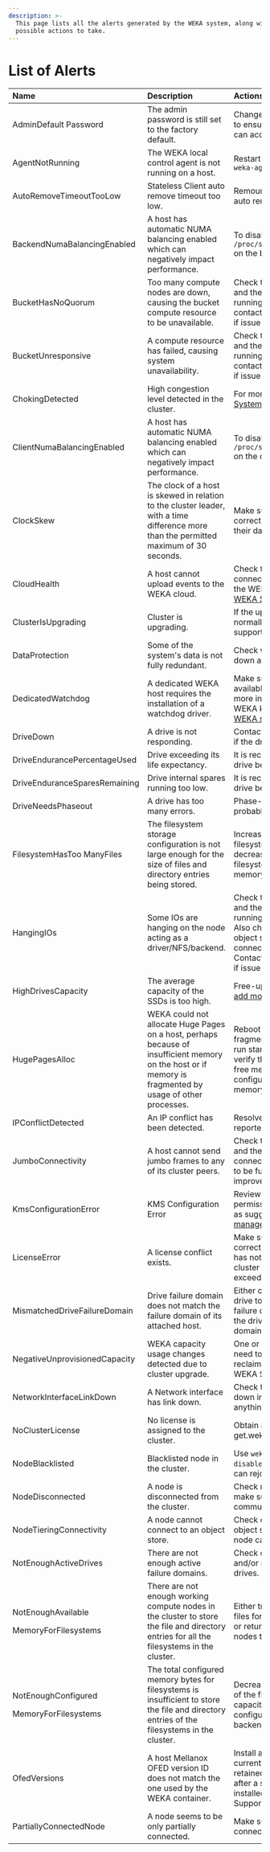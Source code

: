 ```yaml
---
description: >-
  This page lists all the alerts generated by the WEKA system, along with
  possible actions to take.
---
```


# List of Alerts

<table>
  <thead>
    <tr>
      <th style="text-align:left">Name</th>
      <th style="text-align:left">Description</th>
      <th style="text-align:left">Actions</th>
    </tr>
  </thead>
  <tbody>
    <tr>
      <td style="text-align:left">AdminDefault Password</td>
      <td style="text-align:left">The admin password is still set to the factory default.</td>
      <td style="text-align:left">Change the admin user password to ensure only authorized users can access
        the cluster.</td>
    </tr>
    <tr>
      <td style="text-align:left">AgentNotRunning</td>
      <td style="text-align:left">The WEKA local control agent is not running on a host.</td>
      <td style="text-align:left">Restart the agent with <code>service weka-agent start.</code>
      </td>
    </tr>
    <tr>
      <td style="text-align:left">AutoRemoveTimeoutTooLow</td>
      <td style="text-align:left">Stateless Client auto remove timeout too low.</td>
      <td style="text-align:left">Remount the host with a higher auto remove timeout value.</td>
    </tr>
    <tr>
      <td style="text-align:left">BackendNumaBalancingEnabled</td>
      <td style="text-align:left">A host has automatic NUMA balancing enabled which can negatively impact
        performance.</td>
      <td style="text-align:left">To disable, run <code>echo 0 &gt; /proc/sys/kernel/numa_balancing</code> on
        the backend host.</td>
    </tr>
    <tr>
      <td style="text-align:left">BucketHasNoQuorum</td>
      <td style="text-align:left">Too many compute nodes are down, causing the bucket compute resource to
        be unavailable.</td>
      <td style="text-align:left">Check that the compute nodes and their hosts are up and running and fully
        connected; contact the WEKA Support Team if issue is not resolved.</td>
    </tr>
    <tr>
      <td style="text-align:left">BucketUnresponsive</td>
      <td style="text-align:left">A compute resource has failed, causing system unavailability.</td>
      <td
      style="text-align:left">Check that the compute nodes and their hosts are up and running and fully
        connected; contact the WEKA Support Team if issue is not resolved.</td>
    </tr>
    <tr>
      <td style="text-align:left">ChokingDetected</td>
      <td style="text-align:left">High congestion level detected in the cluster.</td>
      <td style="text-align:left">For more information, refer to <a href="../system-congestion.md">System Congestion</a>.</td>
    </tr>
    <tr>
      <td style="text-align:left">ClientNumaBalancingEnabled</td>
      <td style="text-align:left">A host has automatic NUMA balancing enabled which can negatively impact
        performance.</td>
      <td style="text-align:left">To disable, run <code>echo 0 &gt; /proc/sys/kernel/numa_balancing</code> on
        the client host.</td>
    </tr>
    <tr>
      <td style="text-align:left">ClockSkew</td>
      <td style="text-align:left">The clock of a host is skewed in relation to the cluster leader, with
        a time difference more than the permitted maximum of 30 seconds.</td>
      <td
      style="text-align:left">Make sure NTP is configured correctly on the hosts and that their dates
        are synchronized.</td>
    </tr>
    <tr>
      <td style="text-align:left">CloudHealth</td>
      <td style="text-align:left">A host cannot upload events to the WEKA cloud.</td>
      <td style="text-align:left">Check the host has Internet connectivity and is connected to the WEKA
        cloud as explained in <a href="../../support/the-wekaio-support-cloud.md">WEKA Support Cloud section</a>.</td>
    </tr>
    <tr>
      <td style="text-align:left">ClusterIsUpgrading</td>
      <td style="text-align:left">Cluster is upgrading.</td>
      <td style="text-align:left">If the upgrade doesn&apos;t finish normally, contact the WEKA support
        for assistance.</td>
    </tr>
    <tr>
      <td style="text-align:left">DataProtection</td>
      <td style="text-align:left">Some of the system&apos;s data is not fully redundant.</td>
      <td style="text-align:left">Check which node/host/drive is down and act accordingly.</td>
    </tr>
    <tr>
      <td style="text-align:left">DedicatedWatchdog</td>
      <td style="text-align:left">A dedicated WEKA host requires the installation of a watchdog driver.</td>
      <td
      style="text-align:left">Make sure a watchdog is available at /dev/watchdog. For more information,
        search the WEKA knowledgebase in the <a href="http://support.weka.io">WEKA support portal</a>.</td>
    </tr>
    <tr>
      <td style="text-align:left">DriveDown</td>
      <td style="text-align:left">A drive is not responding.</td>
      <td style="text-align:left">Contact WEKA support to check if the drive should be replaced.</td>
    </tr>
    <tr>
      <td style="text-align:left">DriveEndurancePercentageUsed</td>
      <td style="text-align:left">Drive exceeding its life expectancy.</td>
      <td style="text-align:left">It is recommended to replace the drive before it fails.</td>
    </tr>
    <tr>
      <td style="text-align:left">DriveEnduranceSparesRemaining</td>
      <td style="text-align:left">Drive internal spares running too low.</td>
      <td style="text-align:left">It is recommended to replace the drive before it fails.</td>
    </tr>
    <tr>
      <td style="text-align:left">DriveNeedsPhaseout</td>
      <td style="text-align:left">A drive has too many errors.</td>
      <td style="text-align:left">Phase-out the drive and probably replace it.</td>
    </tr>
    <tr>
      <td style="text-align:left">FilesystemHasToo ManyFiles</td>
      <td style="text-align:left">The filesystem storage configuration is not large enough for the size
        of files and directory entries being stored.</td>
      <td style="text-align:left">Increase the max-files for the filesystem; it may be necessary decrease
        max-files from another filesystem or install more memory.</td>
    </tr>
    <tr>
      <td style="text-align:left">HangingIOs</td>
      <td style="text-align:left">Some IOs are hanging on the node acting as a driver/NFS/backend.</td>
      <td
      style="text-align:left">Check that the compute nodes and their hosts are up and running, and fully
        connected. Also check that if a backend object store is configured, it
        is connected and responsive. Contact the WEKA Support Team if issue is
        not resolved.</td>
    </tr>
    <tr>
      <td style="text-align:left">HighDrivesCapacity</td>
      <td style="text-align:left">The average capacity of the SSDs is too high.</td>
      <td style="text-align:left">Free-up space on the SSDs or <a href="https://docs.weka.io/v/3.4/usage/expanding-and-shrinking-cluster-resources/expansion-of-specific-resources">add more SSDs</a> to
        the cluster.</td>
    </tr>
    <tr>
      <td style="text-align:left">HugePagesAlloc</td>
      <td style="text-align:left">WEKA could not allocate Huge Pages on a host, perhaps because of insufficient
        memory on the host or if memory is fragmented by usage of other processes.</td>
      <td
      style="text-align:left">Reboot the host to avoid memory fragmentation and allow WEKA to run startIO
        again. If this fails, verify that the host has enough free memory for use
        by WEKA or configure WEKA to use less memory.</td>
    </tr>
    <tr>
      <td style="text-align:left">IPConflictDetected</td>
      <td style="text-align:left">An IP conflict has been detected.</td>
      <td style="text-align:left">Resolve the conflict of the reported IP.</td>
    </tr>
    <tr>
      <td style="text-align:left">JumboConnectivity</td>
      <td style="text-align:left">A host cannot send jumbo frames to any of its cluster peers.</td>
      <td style="text-align:left">Check the host network settings and the switch to which it is connected,
        even if WEKA seems to be functional, since this will improve performance.</td>
    </tr>
    <tr>
      <td style="text-align:left">KmsConfigurationError</td>
      <td style="text-align:left">KMS Configuration Error</td>
      <td style="text-align:left">Review the KMS credentials, permissions and configuration, as suggested
        in <a href="../../fs/managing-filesystems/kms-management.md">KMS management</a>.</td>
    </tr>
    <tr>
      <td style="text-align:left">LicenseError</td>
      <td style="text-align:left">A license conflict exists.</td>
      <td style="text-align:left">Make sure the cluster is using a correct license; that the license has
        not expired; and that the cluster allocated space does not exceed the license.</td>
    </tr>
    <tr>
      <td style="text-align:left">MismatchedDriveFailureDomain</td>
      <td style="text-align:left">Drive failure domain does not match the failure domain of its attached
        host.</td>
      <td style="text-align:left">Either connect the mismatched drive to a host with a matching failure
        domain, or re-provision the drive to erase its failure domain.</td>
    </tr>
    <tr>
      <td style="text-align:left">NegativeUnprovisionedCapacity</td>
      <td style="text-align:left">WEKA capacity usage changes detected due to cluster upgrade.</td>
      <td style="text-align:left">One or more of the filesystems need to be resized in order to reclaim
        capacity; contact the WEKA Support Team.</td>
    </tr>
    <tr>
      <td style="text-align:left">NetworkInterfaceLinkDown</td>
      <td style="text-align:left">A Network interface has link down.</td>
      <td style="text-align:left">Check the connectivity to the down interface and see if there is anything
        blocking it.</td>
    </tr>
    <tr>
      <td style="text-align:left">NoClusterLicense</td>
      <td style="text-align:left">No license is assigned to the cluster.</td>
      <td style="text-align:left">Obtain and install a license from get.weka.io.</td>
    </tr>
    <tr>
      <td style="text-align:left">NodeBlacklisted</td>
      <td style="text-align:left">Blacklisted node in the cluster.</td>
      <td style="text-align:left">Use <code>weka debug blacklist disable</code> to whitelist nodes so they
        can rejoin the cluster.</td>
    </tr>
    <tr>
      <td style="text-align:left">NodeDisconnected</td>
      <td style="text-align:left">A node is disconnected from the cluster.</td>
      <td style="text-align:left">Check network connectivity to make sure the node can communicate with
        the cluster.</td>
    </tr>
    <tr>
      <td style="text-align:left">NodeTieringConnectivity</td>
      <td style="text-align:left">A node cannot connect to an object store.</td>
      <td style="text-align:left">Check connectivity with the object store and make sure the node can communicate
        with it.</td>
    </tr>
    <tr>
      <td style="text-align:left">NotEnoughActiveDrives</td>
      <td style="text-align:left">There are not enough active failure domains.</td>
      <td style="text-align:left">Check connectivity, host status and/or replace problematic drives.</td>
    </tr>
    <tr>
      <td style="text-align:left">
        <p>NotEnoughAvailable</p>
        <p>MemoryForFilesystems</p>
      </td>
      <td style="text-align:left">There are not enough working compute nodes in the cluster to store the
        file and directory entries for all the filesystems in the cluster.</td>
      <td
      style="text-align:left">Either try to decrease the max-files for some of the filesystems or return
        the dead compute nodes to get their memory back.</td>
    </tr>
    <tr>
      <td style="text-align:left">
        <p>NotEnoughConfigured</p>
        <p>MemoryForFilesystems</p>
      </td>
      <td style="text-align:left">The total configured memory bytes for filesystems is insufficient to store
        the file and directory entries of the filesystems in the cluster.</td>
      <td
      style="text-align:left">Decrease the max-files for some of the filesystems, decrease their capacity
        or increase the configured RAM of the cluster backend hosts.</td>
    </tr>
    <tr>
      <td style="text-align:left">OfedVersions</td>
      <td style="text-align:left">A host Mellanox OFED version ID does not match the one used by the WEKA
        container.</td>
      <td style="text-align:left">Install a supported OFED. If the current version needs to be retained
        or the alert continues after a supported version is installed, contact
        the WEKA Support Team.</td>
    </tr>
    <tr>
      <td style="text-align:left">PartiallyConnectedNode</td>
      <td style="text-align:left">A node seems to be only partially connected.</td>
      <td style="text-align:left">Make sure there is no network connectivity issue.</td>
    </tr>
  </tbody>
</table>